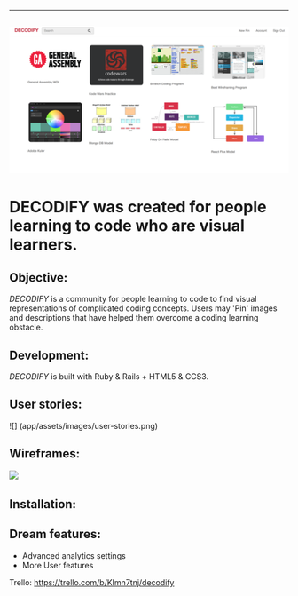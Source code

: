 ---
![](app/assets/images/decodify.png)
-


# DECODIFY was created for people learning to code who are visual learners.
 
## Objective:

<i>DECODIFY</i> is a community for people learning to code to find visual representations of complicated coding concepts. Users may 'Pin' images and descriptions that have helped them overcome a coding learning obstacle.

## Development:

<i>DECODIFY</i> is built with Ruby & Rails + HTML5 & CCS3.


## User stories:
![] (app/assets/images/user-stories.png)


## Wireframes:
![](public/images/wireframes.png)


## Installation:

## Dream features:
- Advanced analytics settings
- More User features

Trello: https://trello.com/b/KImn7tnj/decodify
